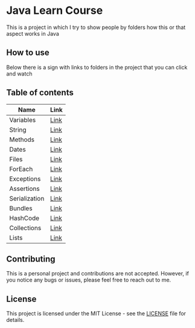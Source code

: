 # Java Learn Course 

This is a project in which I try to show people by folders how this or that aspect works in Java

## How to use
Below there is a sign with links to folders in the project that you can click and watch


## Table of contents


| Name          | Link                                              |
|---------------|---------------------------------------------------|
| Variables     | [Link](src/main/java/com/fo4ik/variable)          |
| String        | [Link](src/main/java/com/fo4ik/string)            |
| Methods       | [Link](src/main/java/com/fo4ik/methods)           |
| Dates         | [Link](src/main/java/com/fo4ik/dates)             |
| Files         | [Link](src/main/java/com/fo4ik/files)             |
| ForEach       | [Link](src/main/java/com/fo4ik/foreach)           |
| Exceptions    | [Link](src/main/java/com/fo4ik/exceptions)        |
| Assertions    | [Link](src/main/java/com/fo4ik/assertions)        |
| Serialization | [Link](src/main/java/com/fo4ik/serialization)     |
| Bundles       | [Link](src/main/java/com/fo4ik/bundles)           |
| HashCode      | [Link](src/main/java/com/fo4ik/hashCode)          |
| Collections   | [Link](src/main/java/com/fo4ik/collections)       |
| Lists         | [Link](src/main/java/com/fo4ik/collections/lists) |


## Contributing
This is a personal project and contributions are not accepted. However, if you notice any bugs or issues, please feel free to reach out to me.

## License
This project is licensed under the MIT License - see the [LICENSE](/LICENSE) file for details.